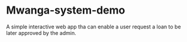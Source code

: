 # Mwanga-system-demo
A simple interactive web app tha can enable a user request a loan to be later approved by the admin.
